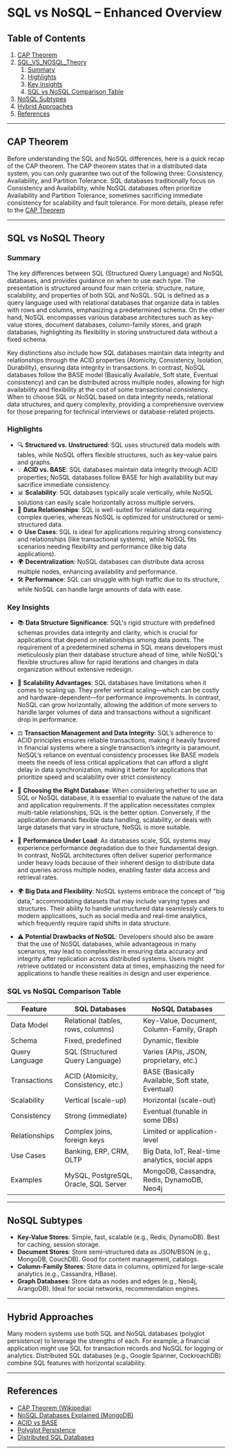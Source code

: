 # SQL vs NoSQL – Enhanced Overview


## Table of Contents
1. [CAP Theorem](#cap-theorem)
2. [SQL_VS_NOSQL_Theory](#sql_vs_nosql_theory)
    1. [Summary](#summary)
    2. [Highlights](#highlights)
    3. [Key Insights](#key-insights)
    4. [SQL vs NoSQL Comparison Table](#sql-vs-nosql-comparison-table)
3. [NoSQL Subtypes](#nosql-subtypes)   
4. [Hybrid Approaches](#hybrid-approaches)
5. [References](#references)

---

## CAP Theorem
Before understanding the SQL and NoSQL differences, here is a quick recap of the CAP theorem. The CAP theorem states that in a distributed data system, you can only guarantee two out of the following three: Consistency, Availability, and Partition Tolerance. SQL databases traditionally focus on Consistency and Availability, while NoSQL databases often prioritize Availability and Partition Tolerance, sometimes sacrificing immediate consistency for scalability and fault tolerance. For more details, please refer to the [CAP Theorem](./CAP_Theorem)

---

## SQL vs NoSQL Theory
### Summary
The key differences between SQL (Structured Query Language) and NoSQL databases, and provides guidance on when to use each type. The presentation is structured around four main 
criteria: structure, nature, scalability, and properties of both SQL and NoSQL. SQL is defined as a query language used with relational databases that organize data in tables with 
rows and columns, emphasizing a predetermined schema. On the other hand, NoSQL encompasses various database architectures such as key-value stores, document databases, 
column-family stores, and graph databases, highlighting its flexibility in storing unstructured data without a fixed schema.

Key distinctions also include how SQL databases maintain data integrity and relationships through the ACID properties (Atomicity, Consistency, Isolation, Durability), ensuring 
data integrity in transactions. In contrast, NoSQL databases follow the BASE model (Basically Available, Soft state, Eventual consistency) and can be distributed across multiple nodes, 
allowing for high availability and flexibility at the cost of some transactional consistency. When to choose SQL or NoSQL based on data integrity needs, relational data structures, 
and query complexity, providing a comprehensive overview for those preparing for technical interviews or database-related projects.

### Highlights
- 🔍 **Structured vs. Unstructured**: SQL uses structured data models with tables, while NoSQL offers flexible structures, such as key-value pairs and graphs.
- 💡 **ACID vs. BASE**: SQL databases maintain data integrity through ACID properties; NoSQL databases follow BASE for high availability but may sacrifice immediate consistency.
- 📊 **Scalability**: SQL databases typically scale vertically, while NoSQL solutions can easily scale horizontally across multiple servers.
- 🔗 **Data Relationships**: SQL is well-suited for relational data requiring complex queries, whereas NoSQL is optimized for unstructured or semi-structured data.
- ⚙ **Use Cases**: SQL is ideal for applications requiring strong consistency and relationships (like transactional systems), while NoSQL fits scenarios needing flexibility and 
performance (like big data applications).
- 🌍 **Decentralization**: NoSQL databases can distribute data across multiple nodes, enhancing availability and performance.
- 🛠 **Performance**: SQL can struggle with high traffic due to its structure, while NoSQL can handle large amounts of data with ease.

### Key Insights
- 📚 **Data Structure Significance**: SQL's rigid structure with predefined schemas provides data integrity and clarity, which is crucial for applications that depend on relationships 
among data points. The requirement of a predetermined schema in SQL means developers must meticulously plan their database structure ahead of time, while NoSQL's flexible structures 
allow for rapid iterations and changes in data organization without extensive redesign.

- 🌱 **Scalability Advantages**: SQL databases have limitations when it comes to scaling up. They prefer vertical scaling—which can be costly and hardware-dependent—for performance 
improvements. In contrast, NoSQL can grow horizontally, allowing the addition of more servers to handle larger volumes of data and transactions without a significant drop in performance.

- ⚖ **Transaction Management and Data Integrity**: SQL’s adherence to ACID principles ensures reliable transactions, making it heavily favored in financial systems where a single 
transaction’s integrity is paramount. NoSQL’s reliance on eventual consistency processes like BASE models meets the needs of less critical applications that can afford a slight delay 
in data synchronization, making it better for applications that prioritize speed and scalability over strict consistency.

- 🤝 **Choosing the Right Database**: When considering whether to use an SQL or NoSQL database, it is essential to evaluate the nature of the data and application requirements. If the 
application necessitates complex multi-table relationships, SQL is the better option. Conversely, if the application demands flexible data handling, scalability, or deals with large 
datasets that vary in structure, NoSQL is more suitable.

- 🔄 **Performance Under Load**: As databases scale, SQL systems may experience performance degradation due to their fundamental design. In contrast, NoSQL architectures often deliver 
superior performance under heavy loads because of their inherent design to distribute data and queries across multiple nodes, enabling faster data access and retrieval rates.

- 🌍 **Big Data and Flexibility**: NoSQL systems embrace the concept of "big data," accommodating datasets that may include varying types and structures. Their ability to handle 
unstructured data seamlessly caters to modern applications, such as social media and real-time analytics, which frequently require rapid shifts in data structure.

- ⚠ **Potential Drawbacks of NoSQL**: Developers should also be aware that the use of NoSQL databases, while advantageous in many scenarios, may lead to complexities in ensuring 
data accuracy and integrity after replication across distributed systems. Users might retrieve outdated or inconsistent data at times, emphasizing the need for applications to handle 
these realities in design and user experience.

### SQL vs NoSQL Comparison Table

| Feature                | SQL Databases                        | NoSQL Databases                                  |
|------------------------|--------------------------------------|--------------------------------------------------|
| Data Model             | Relational (tables, rows, columns)   | Key-Value, Document, Column-Family, Graph        |
| Schema                 | Fixed, predefined                    | Dynamic, flexible                                |
| Query Language         | SQL (Structured Query Language)      | Varies (APIs, JSON, proprietary, etc.)           |
| Transactions           | ACID (Atomicity, Consistency, etc.)  | BASE (Basically Available, Soft state, Eventual) |
| Scalability            | Vertical (scale-up)                  | Horizontal (scale-out)                           |
| Consistency            | Strong (immediate)                   | Eventual (tunable in some DBs)                   |
| Relationships          | Complex joins, foreign keys          | Limited or application-level                     |
| Use Cases              | Banking, ERP, CRM, OLTP              | Big Data, IoT, Real-time analytics, social apps  |
| Examples               | MySQL, PostgreSQL, Oracle, SQL Server| MongoDB, Cassandra, Redis, DynamoDB, Neo4j       |

---

## NoSQL Subtypes
- **Key-Value Stores**: Simple, fast, scalable (e.g., Redis, DynamoDB). Best for caching, session storage.
- **Document Stores**: Store semi-structured data as JSON/BSON (e.g., MongoDB, CouchDB). Good for content management, catalogs.
- **Column-Family Stores**: Store data in columns, optimized for large-scale analytics (e.g., Cassandra, HBase).
- **Graph Databases**: Store data as nodes and edges (e.g., Neo4j, ArangoDB). Ideal for social networks, recommendation engines.

---

## Hybrid Approaches
Many modern systems use both SQL and NoSQL databases (polyglot persistence) to leverage the strengths of each. For example, a financial application might use SQL for transaction records and NoSQL for logging or analytics. Distributed SQL databases (e.g., Google Spanner, CockroachDB) combine SQL features with horizontal scalability.

---

## References
- [CAP Theorem (Wikipedia)](https://en.wikipedia.org/wiki/CAP_theorem)
- [NoSQL Databases Explained (MongoDB)](https://www.mongodb.com/nosql-explained)
- [ACID vs BASE](https://www.geeksforgeeks.org/difference-between-acid-and-base-in-dbms/)
- [Polyglot Persistence](https://martinfowler.com/bliki/PolyglotPersistence.html)
- [Distributed SQL Databases](https://www.cockroachlabs.com/blog/what-is-distributed-sql/)

---